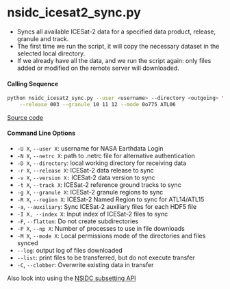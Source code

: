 nsidc_icesat2_sync.py
=====================

 - Syncs all available ICESat-2 data for a specified data product, release, granule and track.
 - The first time we run the script, it will copy the necessary dataset in the selected local directory.
 - If we already have all the data, and we run the script again: only files added or modified on the remote server will downloaded.

#### Calling Sequence
```bash
python nsidc_icesat2_sync.py --user <username> --directory <outgoing> \
	--release 003 --granule 10 11 12 --mode 0o775 ATL06
```
[Source code](https://github.com/tsutterley/read-ICESat-2/blob/main/scripts/nsidc_icesat2_sync.py)

#### Command Line Options
 - `-U X`, `--user X`: username for NASA Earthdata Login
 - `-N X`, `--netrc X`: path to .netrc file for alternative authentication
 - `-D X`, `--directory`: local working directory for receiving data
 - `-r X`, `--release X`: ICESat-2 data release to sync
 - `-v X`, `--version X:` ICESat-2 data version to sync
 - `-t X`, `--track X`: ICESat-2 reference ground tracks to sync
 - `-g X`, `--granule X`: ICESat-2 granule regions to sync
 - `-R X`, `--region X`: ICESat-2 Named Region to sync for ATL14/ATL15
 - `-a`, `--auxiliary`: Sync ICESat-2 auxiliary files for each HDF5 file
 - `-I X, --index X`: Input index of ICESat-2 files to sync
 - `-F`, `--flatten`: Do not create subdirectories
 - `-P X`, `--np X`: Number of processes to use in file downloads
 - `-M X`, `--mode X`: Local permissions mode of the directories and files synced
 - `--log`: output log of files downloaded
 - `--list`: print files to be transferred, but do not execute transfer
 - `-C`, `--clobber`: Overwrite existing data in transfer

Also look into using the [NSIDC subsetting API](https://github.com/tsutterley/nsidc-subsetter)
